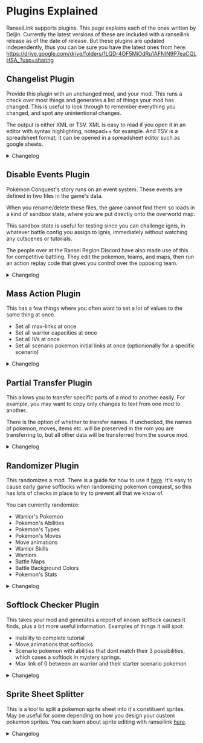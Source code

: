 # Plugins Explained 

RanseiLink supports plugins. This page explains each of the ones written by Deijin. Currently the latest versions of these are included with a ranseilink release as of the date of release. But these plugins are updated independently, thus you can be sure you have the latest ones from here: https://drive.google.com/drive/folders/1LQDr4OF5MiOdRu1AFNIN9P7eaCQLHSA_?usp=sharing

## Changelist Plugin

Provide this plugin with an unchanged mod, and your mod. This runs a check over most things and generates a list of things your mod has changed. This is useful to look through to remember everything you changed, and spot any unintentional changes. 

The output is either XML or TSV. XML is easy to read if you open it in an editor with syntax highlighting, notepad++ for example. And TSV is a spreadsheet format; it can be opened in a spreadsheet editor such as google sheets.

<details>
<summary>Changelog</summary>

**Version 2.4**

- Changelist of Gimmick Range
- Changelist for Move Range
- Changelist for Scenario Building

**Version 2.3**

- Compatibility update for RanseiLink 5.1  

**Version 2.2**
- Fix broken changelist generation due to certain names now containing spaces.
- Fix changelist generator incrementing id in wrong place, causing it to not work

**Version 2.1**

- Compatibility update for RanseiLink-4.1
- Changelist for episodes

**Version 2.0**

- Change name to from “Text Changelist Plugin” to “Changelist Plugin”
- Support changelists in many types

**Version 1.1**

- Safely handle when different number of messages in a block

**Version 1.0**

- Initial creation

</details>

## Disable Events Plugin

Pokémon Conquest's story runs on an event system. These events are defined in two files in the game's data. 

When you rename/delete these files, the game cannot find them so loads in a kind of sandbox state, where you are put directly onto the overworld map.

This sandbox state is useful for testing since you can challenge ignis, in whatever battle config you assign to ignis, immediately without watching any cutscenes or tutorials.

The people over at the Ransei Region Discord have also made use of this for competitive battling. They edit the pokemon, teams, and maps, then run an action replay code that gives you control over the opposing team.

<details>
<summary>Changelog</summary>

**Version 1.2**

- Fix the completion message being wrong

**Version 1.1**

- Compatibility update with RanseiLink 5.1

**Version 1.0**

- Initial creation

</details>

## Mass Action Plugin

This has a few things where you often want to set a lot of values to the same thing at once.
- Set all max-links at once
- Set all warrior capacities at once
- Set all IVs at once
- Set all scenario pokemon initial links at once (optionionally for a specific scenario)

<details>
<summary>Changelog</summary>

**Version 2.1**

- Compatibility update for RanseiLink-4.1

**Version 2.0**

- Compatibility update for RanseiLink-4.0

**Version 1.1**

- Warrior Capacity

**Version 1.0**

- Initial creation
- Max link
- IVs
- "At least" and "exact" options

</details>

## Partial Transfer Plugin

This allows you to transfer specific parts of a mod to another easily. For example, you may want to copy only changes to text from one mod to another.

There is the option of whether to transfer names. If unchecked, the names of pokemon, moves, items etc. will be preserved in the rom you are transferring to, but all other data will be transferred from the source mod.

<details>
<summary>Changelog</summary>


**Version 3.2**

- Transfer Banner
- Transfer Gimmick Range
- Transfer Scenario Building
- Scenario Warrior / Pokemon / Kingdom Merged as one

**Version 3.1**

- Compatibility update for RanseiLink 5.1

**Version 3.0**

- Option to not transfer names
- Block transferring invalid data between mods of different game codes

**Version 2.1**

- Compatibility update for RanseiLink-4.1
- Transfer Episode data

**Version 2.0**

- Compatibility update for RanseiLink-4.0
- Transfer new files used in mods including sprites, maps, battle configs, gimmicks, kingdoms

**Version 1.0**

- Initial creation
- Transfer all RanseiLink 3.0 supported files between mods

</details>

## Randomizer Plugin

This randomizes a mod. There is a guide for how to use it [here](https://github.com/Deijin27/RanseiLink/wiki/Randomizer-Guide). It's easy to cause early game softlocks when randomizing pokemon conquest, so this has lots of checks in place to try to prevent all that we know of.

You can currently randomize:
- Warrior's Pokemon
- Pokemon's Abilities
- Pokemon's Types
- Pokemon's Moves
- Move animations
- Warrior Skills
- Warriors
- Battle Maps
- Battle Background Colors
- Pokemon's Stats

<details>
<summary>Changelog</summary>

**Version 3.1**

- Fix potential infinite loop

**Version 3.0**

- Randomise pokemon’s stats
- Randomise Warrior skills
- Randomise Battle maps
- Randomise battle background colours

**Version 2.1**

- Compatibility update for RanseiLink-4.1

**Version 2.0**

- Compatibility update for RanseiLink-4.0
- Make randomised type not put NoType for Type1

**Version 1.7**

- Separate “Avoid Dummies” option into moves and abilities

**Version 1.6**

- Remove accuracy checks that are unnecessary because moves never miss during the tutorial
- Add check to make sure oichi doesn’t take out koroku (causes a bugged ‘back’ button)
- Add movement range checks for other tutorial pokemon (the base game has no <2 range pokemon, so this shouldn’t matter, but just in case someone randomises an edit)

**Version 1.5**  

- Fix certain things (e.g. ability id filtering) lingering between runs of the randomizer because properties of the randomizer class itself were used to store these. Fix moves all code into a separate randomizer class that is created and used in the plugin, making it safe to use properties where necessary.

**Version 1.4**  

- Stop softlock-causing animation from being picked
- Stop NoAbility from being picked when choosing an ability when scenario pokemon are randomised but abilities aren’t

**Version 1.3**  

- Fix bug of max link raising not applying
- Randomise what warriors are assigned to scenario warrior slots
- Randomise move animations

**Version 1.2**  

- Fix softlock minimization only applying if move randomization is selected
- Improvements to softlock minimization

**Version 1.1**  

- Softlock minimization

**Version 1.0**  

- Initial port of randomizer code into plugin

</details>

## Softlock Checker Plugin

This takes your mod and generates a report of known softlock causes it finds, plus a bit more useful information. Examples of things it will spot:
- Inability to complete tutorial
- Move animations that softlocks
- Scenario pokemon with abilities that dont match their 3 possibilities, which cases a softlock in mystery springs.
- Max link of 0 between an warrior and their starter scenario pokemon

<details>
<summary>Changelog</summary>

**Version 2.3**  

- Compatibility update for RanseiLink 5.1

**Version 2.2**  

- Add check for if a warrior has 0% max link with their scenario pokemon. This isn’t technically a softlock, but it’s still useful information for spotting mistakes.

**Version 2.1**  

- Compatibility update for RanseiLink-4.1

**Version 2.0**  

- Compatibility update for RanseiLink-4.0
- Fix WaitForInputIdle not working after windows11 notepad update which was leading to the temporary file being deleted before being opened

**Version 1.1**  

- Remove accuracy checks that are unnecessary because moves never miss during the tutorial
- Add check to make sure oichi doesn’t take out koroku (causes a bugged ‘back’ button)
- Add movement range checks for other tutorial pokemon than player

**Version 1.0**  

- Initial creation
- Checks
  - Tutorial can be completed
  - Scenario pokemon have an ability that is one of the pokemon’s abilities
  - Move animations are not causing softlocks

</details>

## Sprite Sheet Splitter

This is a tool to split a pokemon sprite sheet into it's constituent sprites. May be useful for some depending on how you design your custom pokemon sprites. You can learn about sprite editing with ranseilink [here](../guides/image-editing/image-types.md).

<details>
<summary>Changelog</summary>

**Version 1.2**  

- Compatibility update for RanseiLink 5.1

**Version 1.1**  

- Compatibility update for RanseiLink-4.1

**Version 1.0**  

- Initial creation released at the same time as RanseiLink-4.0

</details>


